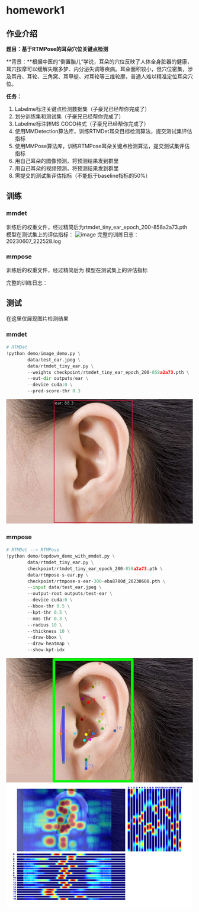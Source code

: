 # homework1
## 作业介绍
**题目：基于RTMPose的耳朵穴位关键点检测**

**背景：**根据中医的“倒置胎儿”学说，耳朵的穴位反映了人体全身脏器的健康，耳穴按摩可以缓解失眠多梦、内分泌失调等疾病。耳朵面积较小，但穴位密集，涉及耳舟、耳轮、三角窝、耳甲艇、对耳轮等三维轮廓，普通人难以精准定位耳朵穴位。

**任务：**

1. Labelme标注关键点检测数据集（子豪兄已经帮你完成了）
2. 划分训练集和测试集（子豪兄已经帮你完成了）
3. Labelme标注转MS COCO格式（子豪兄已经帮你完成了）
4. 使用MMDetection算法库，训练RTMDet耳朵目标检测算法，提交测试集评估指标
5. 使用MMPose算法库，训练RTMPose耳朵关键点检测算法，提交测试集评估指标
6. 用自己耳朵的图像预测，将预测结果发到群里
7. 用自己耳朵的视频预测，将预测结果发到群里
8. 需提交的测试集评估指标（不能低于baseline指标的50%）

## 训练
### mmdet
训练后的权重文件，经过精简后为rtmdet_tiny_ear_epoch_200-858a2a73.pth
模型在测试集上的评估指标：
<img width="1007" alt="image" src="https://github.com/lostcorner/OpenMMLab_AICamp2/assets/41581944/3794a227-cdd6-4840-ad5f-08bd00b6744c">
完整的训练日志：20230607_222528.log

### mmpose
训练后的权重文件，经过精简后为
模型在测试集上的评估指标

完整的训练日志：
## 测试
在这里仅展现图片检测结果
### mmdet
```python
# RTMDet
!python demo/image_demo.py \
        data/test_ear.jpeg \
        data/rtmdet_tiny_ear.py \
        --weights checkpoint/rtmdet_tiny_ear_epoch_200-858a2a73.pth \
        --out-dir outputs/ear \
        --device cuda:0 \
        --pred-score-thr 0.3
```
![det-ear](mmdet_ear.jpeg)
### mmpose
```python
# RTMDet --> RTMPose
!python demo/topdown_demo_with_mmdet.py \
        data/rtmdet_tiny_ear.py \
        checkpoint/rtmdet_tiny_ear_epoch_200-858a2a73.pth \
        data/rtmpose-s-ear.py \
        checkpoint/rtmpose-s-ear-300-eba8780d_20230608.pth \
        --input data/test_ear.jpeg \
        --output-root outputs/test-ear \
        --device cuda:0 \
        --bbox-thr 0.5 \
        --kpt-thr 0.5 \
        --nms-thr 0.3 \
        --radius 10 \
        --thickness 10 \
        --draw-bbox \
        --draw-heatmap \
        --show-kpt-idx
```
![pose-ear](mmpose_ear.jpeg)
